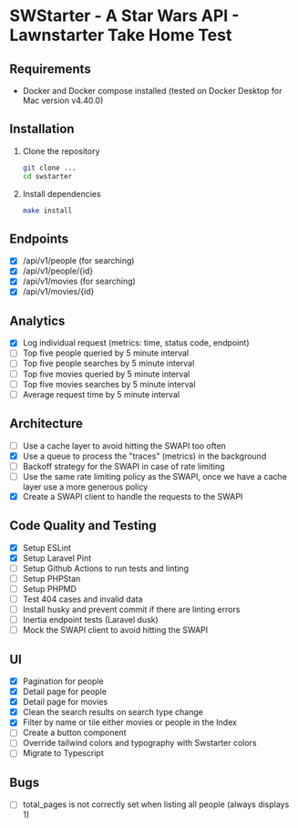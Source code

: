 # SWStarter - A Star Wars API - Lawnstarter Take Home Test

## Requirements

- Docker and Docker compose installed (tested on Docker Desktop for Mac version v4.40.0)

## Installation

1. Clone the repository
    ```bash
    git clone ...
    cd swstarter
    ```
2. Install dependencies
    ```bash
    make install
    ```

## Endpoints

- [x] /api/v1/people (for searching)
- [x] /api/v1/people/{id}
- [x] /api/v1/movies (for searching)
- [x] /api/v1/movies/{id}

## Analytics

- [x] Log individual request (metrics: time, status code, endpoint)
- [ ] Top five people queried by 5 minute interval
- [ ] Top five people searches by 5 minute interval
- [ ] Top five movies queried by 5 minute interval
- [ ] Top five movies searches by 5 minute interval
- [ ] Average request time by 5 minute interval

## Architecture

- [ ] Use a cache layer to avoid hitting the SWAPI too often
- [x] Use a queue to process the "traces" (metrics) in the background
- [ ] Backoff strategy for the SWAPI in case of rate limiting
- [ ] Use the same rate limiting policy as the SWAPI, once we have a cache layer use a more generous policy
- [x] Create a SWAPI client to handle the requests to the SWAPI

## Code Quality and Testing

- [x] Setup ESLint
- [x] Setup Laravel Pint
- [ ] Setup Github Actions to run tests and linting
- [ ] Setup PHPStan
- [ ] Setup PHPMD
- [ ] Test 404 cases and invalid data
- [ ] Install husky and prevent commit if there are linting errors
- [ ] Inertia endpoint tests (Laravel dusk)
- [ ] Mock the SWAPI client to avoid hitting the SWAPI

## UI

- [x] Pagination for people
- [x] Detail page for people
- [x] Detail page for movies
- [x] Clean the search results on search type change
- [x] Filter by name or tile either movies or people in the Index
- [ ] Create a button component
- [ ] Override tailwind colors and typography with Swstarter colors
- [ ] Migrate to Typescript

## Bugs

- [ ] total_pages is not correctly set when listing all people (always displays 1)
